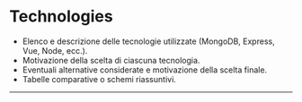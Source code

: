 # Technologies
- Elenco e descrizione delle tecnologie utilizzate (MongoDB, Express, Vue, Node, ecc.).
- Motivazione della scelta di ciascuna tecnologia.
- Eventuali alternative considerate e motivazione della scelta finale.
- Tabelle comparative o schemi riassuntivi.

---